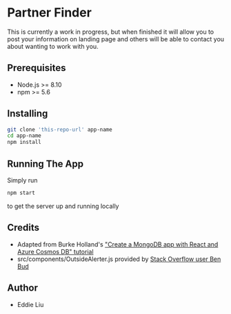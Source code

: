 # Partner Finder

This is currently a work in progress, but when finished it will allow you to post your information on landing page
and others will be able to contact you about wanting to work with you.

## Prerequisites
* Node.js >= 8.10
* npm >= 5.6

## Installing
```bash
git clone 'this-repo-url' app-name
cd app-name
npm install
```

## Running The App
Simply run
```bash
npm start
```
to get the server up and running locally

## Credits
* Adapted from Burke Holland's ["Create a MongoDB app with React and Azure Cosmos DB" tutorial](https://docs.microsoft.com/en-us/azure/cosmos-db/tutorial-develop-mongodb-react)
* src/components/OutsideAlerter.js provided by [Stack Overflow user Ben Bud](https://stackoverflow.com/a/42234988/14504811)
  
## Author
* Eddie Liu
